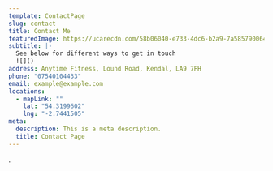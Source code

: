 ```yaml
---
template: ContactPage
slug: contact
title: Contact Me
featuredImage: https://ucarecdn.com/58b06040-e733-4dc6-b2a9-7a585790064d/
subtitle: |-
  See below for different ways to get in touch
  ![]()
address: Anytime Fitness, Lound Road, Kendal, LA9 7FH
phone: "07540104433"
email: example@example.com
locations:
  - mapLink: ""
    lat: "54.3199602"
    lng: "-2.7441505"
meta:
  description: This is a meta description.
  title: Contact Page
---
```

.